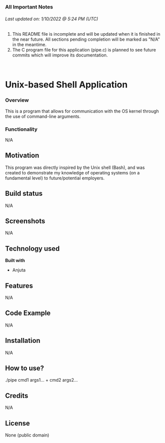 ### All Important Notes
###### Last updated on: 1/10/2022 @ 5:24 PM (UTC)
1. This README file is incomplete and will be updated when it is finished in the near future. All sections pending completion will be marked as "N/A" in the meantime.
2. The C program file for this application (pipe.c) is planned to see future commits which will improve its documentation.

<br>

# Unix-based Shell Application
### Overview
This is a program that allows for communication with the OS kernel through the use of command-line arguments.

### Functionality
N/A

## Motivation
This program was directly inspired by the Unix shell (Bash), and was created to demonstrate my knowledge of operating systems (on a fundamental level) to future/potential employers.

## Build status
N/A
 
## Screenshots
N/A

## Technology used
<b>Built with</b>
- Anjuta

## Features
N/A

## Code Example
N/A

## Installation
N/A

## How to use?
./pipe cmd1 args1... + cmd2 args2...


## Credits
N/A

## License
None (public domain)
